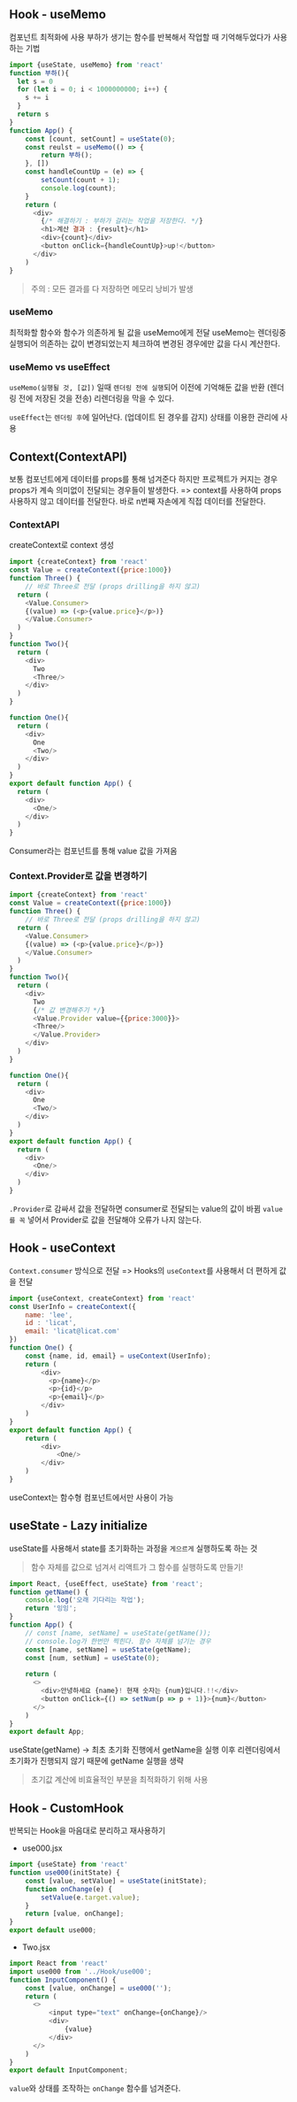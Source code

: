 ## Hook - useMemo
컴포넌트 최적화에 사용
부하가 생기는 함수를 반복해서 작업할 때 기억해두었다가 사용하는 기법
~~~js
import {useState, useMemo} from 'react'
function 부하(){
  let s = 0
  for (let i = 0; i < 1000000000; i++) {
    s += i
  }
  return s
}
function App() {
	const [count, setCount] = useState(0);
  	const reulst = useMemo(() => {
    	return 부하();
    }, [])
    const handleCountUp = (e) => {
    	setCount(count + 1);
      	console.log(count);
    }
    return (
      <div>
        {/* 해결하기 : 부하가 걸리는 작업을 저장한다. */}
        <h1>계산 결과 : {result}</h1>
        <div>{count}</div>
        <button onClick={handleCountUp}>up!</button>
      </div>
    )
}
~~~
> 주의 : 모든 결과를 다 저장하면 메모리 낭비가 발생

### useMemo
최적화할 함수와 함수가 의존하게 될 값을 useMemo에게 전달
useMemo는 렌더링중 실행되어 의존하는 값이 변경되었는지 체크하여 변경된 경우에만 값을 다시 계산한다.

### useMemo vs useEffect
`useMemo(실행될 것, [값])` 일때 `렌더링 전에 실행`되어 이전에 기억해둔 값을 반환 (렌더링 전에 저장된 것을 전송)
리렌더링을 막을 수 있다.

`useEffect`는 `렌더링 후`에 일어난다. (업데이트 된 경우를 감지)
상태를 이용한 관리에 사용

## Context(ContextAPI)
보통 컴포넌트에게 데이터를 props를 통해 넘겨준다
하지만 프로젝트가 커지는 경우 props가 계속 의미없이 전달되는 경우들이 발생한다.
=> context를 사용하여 props 사용하지 않고 데이터를 전달한다.
바로 n번째 자손에게 직접 데이터를 전달한다.

### ContextAPI
createContext로 context 생성
~~~js
import {createContext} from 'react'
const Value = createContext({price:1000})
function Three() {
	// 바로 Three로 전달 (props drilling을 하지 않고)
  return (
  	<Value.Consumer>
    {(value) => (<p>{value.price}</p>)}
    </Value.Consumer>
  )
}
function Two(){
  return (
    <div>
      Two
      <Three/>
    </div>
  )
}

function One(){
  return (
    <div>
      One
      <Two/>
    </div>
  )
}
export default function App() {
  return (
    <div>
      <One/>
    </div>
  )
}
~~~
Consumer라는 컴포넌트를 통해 value 값을 가져옴

### Context.Provider로 값을 변경하기
~~~js
import {createContext} from 'react'
const Value = createContext({price:1000})
function Three() {
	// 바로 Three로 전달 (props drilling을 하지 않고)
  return (
  	<Value.Consumer>
    {(value) => (<p>{value.price}</p>)}
    </Value.Consumer>
  )
}
function Two(){
  return (
    <div>
      Two
      {/* 값 변경해주기 */}
      <Value.Provider value={{price:3000}}>
      <Three/>
      </Value.Provider>
    </div>
  )
}

function One(){
  return (
    <div>
      One
      <Two/>
    </div>
  )
}
export default function App() {
  return (
    <div>
      <One/>
    </div>
  )
}
~~~
`.Provider`로 감싸서 값을 전달하면 consumer로 전달되는 value의 값이 바뀜
`value를 꼭` 넣어서 Provider로 값을 전달해야 오류가 나지 않는다.

## Hook - useContext
`Context.consumer` 방식으로 전달 => Hooks의 `useContext`를 사용해서 더 편하게 값을 전달
~~~js
import {useContext, createContext} from 'react'
const UserInfo = createContext({
	name: 'lee',
  	id : 'licat',
  	email: 'licat@licat.com'
})
function One() {
	const {name, id, email} = useContext(UserInfo);
  	return (
    	<div>
          <p>{name}</p>
          <p>{id}</p>
          <p>{email}</p>
        </div>
    )
}
export default function App() {
	return (
    	<div>
      		<One/>
      	</div>
    )
}
~~~
useContext는 함수형 컴포넌트에서만 사용이 가능

## useState - Lazy initialize
useState를 사용해서 state를 초기화하는 과정을 `게으르게` 실행하도록 하는 것
> 함수 자체를 값으로 넘겨서 리액트가 그 함수를 실행하도록 만들기!

~~~js
import React, {useEffect, useState} from 'react';
function getName() {
	console.log('오래 기다리는 작업');
  	return '잉잉';
}
function App() {
    // const [name, setName] = useState(getName());
  	// console.log가 한번만 찍힌다. 함수 자체를 넘기는 경우
	const [name, setName] = useState(getName);
  	const [num, setNum] = useState(0);
  
  	return (
      <>
        <div>안녕하세요 {name}! 현재 숫자는 {num}입니다.!!</div>
        <button onClick={() => setNum(p => p + 1)}>{num}</button>
      </>
    )
}
export default App;
~~~
useState(getName) -> 최초 초기화 진행에서 getName을 실행
이후 리렌더링에서 초기화가 진행되지 않기 때문에 getName 실행을 생략

> 초기값 계산에 비효율적인 부분을 최적화하기 위해 사용

## Hook - CustomHook
반복되는 Hook을 마음대로 분리하고 재사용하기

- use000.jsx
~~~js
import {useState} from 'react'
function use000(initState) {
	const [value, setValue] = useState(initState);
  	function onChange(e) {
  		setValue(e.target.value);
  	}
  	return [value, onChange];
}
export default use000;
~~~

- Two.jsx
~~~js
import React from 'react'
import use000 from '../Hook/use000';
function InputComponent() {
	const [value, onChange] = use000('');
    return (
      <>
          <input type="text" onChange={onChange}/>
          <div>
              {value}
          </div>
      </>
	)
}
export default InputComponent;
~~~
`value`와 상태를 조작하는 `onChange` 함수를 넘겨준다.